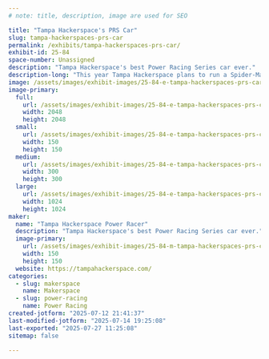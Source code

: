 ```yaml
---
# note: title, description, image are used for SEO

title: "Tampa Hackerspace's PRS Car"
slug: tampa-hackerspaces-prs-car
permalink: /exhibits/tampa-hackerspaces-prs-car/
exhibit-id: 25-84
space-number: Unassigned
description: "Tampa Hackerspace's best Power Racing Series car ever."
description-long: "This year Tampa Hackerspace plans to run a Spider-Man themed car."
image: /assets/images/exhibit-images/25-84-e-tampa-hackerspaces-prs-car-tampa-hackerspace-2048-transparent-6524-300x300.png
image-primary: 
  full:
    url: /assets/images/exhibit-images/25-84-e-tampa-hackerspaces-prs-car-tampa-hackerspace-2048-transparent-6524-full.png
    width: 2048
    height: 2048
  small:
    url: /assets/images/exhibit-images/25-84-e-tampa-hackerspaces-prs-car-tampa-hackerspace-2048-transparent-6524-150x150.png
    width: 150
    height: 150
  medium:
    url: /assets/images/exhibit-images/25-84-e-tampa-hackerspaces-prs-car-tampa-hackerspace-2048-transparent-6524-300x300.png
    width: 300
    height: 300
  large:
    url: /assets/images/exhibit-images/25-84-e-tampa-hackerspaces-prs-car-tampa-hackerspace-2048-transparent-6524-1024x1024.png
    width: 1024
    height: 1024
maker: 
  name: "Tampa Hackerspace Power Racer"
  description: "Tampa Hackerspace's best Power Racing Series car ever."
  image-primary:
    url: /assets/images/exhibit-images/25-84-m-tampa-hackerspaces-prs-car-tampa-hackerspace-2048-transparent-150x150.png
    width: 150
    height: 150
  website: https://tampahackerspace.com/
categories: 
  - slug: makerspace
    name: Makerspace
  - slug: power-racing
    name: Power Racing
created-jotform: "2025-07-12 21:41:37"
last-modified-jotform: "2025-07-14 19:25:08"
last-exported: "2025-07-27 11:25:08"
sitemap: false

---
```

